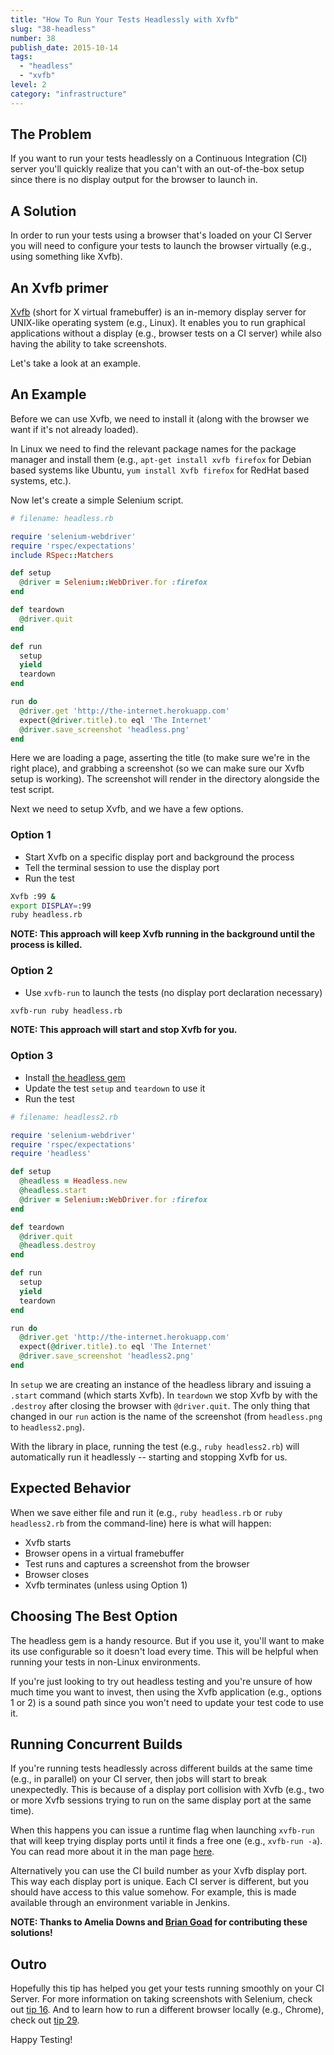 ```yaml
---
title: "How To Run Your Tests Headlessly with Xvfb"
slug: "38-headless"
number: 38
publish_date: 2015-10-14
tags:
  - "headless"
  - "xvfb"
level: 2
category: "infrastructure"
---
```


## The Problem

If you want to run your tests headlessly on a Continuous Integration (CI) server you'll quickly realize that you can't with an out-of-the-box setup since there is no display output for the browser to launch in.

## A Solution

In order to run your tests using a browser that's loaded on your CI Server you will need to configure your tests to launch the browser virtually (e.g., using something like Xvfb).

## An Xvfb primer

[Xvfb](http://en.wikipedia.org/wiki/Xvfb) (short for X virtual framebuffer) is an in-memory display server for UNIX-like operating system (e.g., Linux). It enables you to run graphical applications without a display (e.g., browser tests on a CI server) while also having the ability to take screenshots.

Let's take a look at an example.

## An Example

Before we can use Xvfb, we need to install it (along with the browser we want if it's not already loaded).

In Linux we need to find the relevant package names for the package manager and install them (e.g., `apt-get install xvfb firefox` for Debian based systems like Ubuntu, `yum install Xvfb firefox` for RedHat based systems, etc.).

Now let's create a simple Selenium script.

```ruby
# filename: headless.rb

require 'selenium-webdriver'
require 'rspec/expectations'
include RSpec::Matchers

def setup
  @driver = Selenium::WebDriver.for :firefox
end

def teardown
  @driver.quit
end

def run
  setup
  yield
  teardown
end

run do
  @driver.get 'http://the-internet.herokuapp.com'
  expect(@driver.title).to eql 'The Internet'
  @driver.save_screenshot 'headless.png'
end
```

Here we are loading a page, asserting the title (to make sure we're in the right place), and grabbing a screenshot (so we can make sure our Xvfb setup is working). The screenshot will render in the directory alongside the test script.

Next we need to setup Xvfb, and we have a few options.

### Option 1

+ Start Xvfb on a specific display port and background the process
+ Tell the terminal session to use the display port
+ Run the test

```sh
Xvfb :99 &
export DISPLAY=:99
ruby headless.rb
```

__NOTE: This approach will keep Xvfb running in the background until the process is killed.__

### Option 2

+ Use `xvfb-run` to launch the tests (no display port declaration necessary)

```sh
xvfb-run ruby headless.rb
```

__NOTE: This approach will start and stop Xvfb for you.__

### Option 3

+ Install [the headless gem](https://github.com/leonid-shevtsov/headless)
+ Update the test `setup` and `teardown` to use it
+ Run the test

```ruby
# filename: headless2.rb

require 'selenium-webdriver'
require 'rspec/expectations'
require 'headless'

def setup
  @headless = Headless.new
  @headless.start
  @driver = Selenium::WebDriver.for :firefox
end

def teardown
  @driver.quit
  @headless.destroy
end

def run
  setup
  yield
  teardown
end

run do
  @driver.get 'http://the-internet.herokuapp.com'
  expect(@driver.title).to eql 'The Internet'
  @driver.save_screenshot 'headless2.png'
end
```

In `setup` we are creating an instance of the headless library and issuing a `.start` command (which starts Xvfb). In `teardown` we stop Xvfb by with the `.destroy` after closing the browser with `@driver.quit`. The only thing that changed in our `run` action is the name of the screenshot (from `headless.png` to `headless2.png`).

With the library in place, running the test (e.g., `ruby headless2.rb`) will automatically run it headlessly -- starting and stopping Xvfb for us.

## Expected Behavior

When we save either file and run it (e.g., `ruby headless.rb` or `ruby headless2.rb` from the command-line) here is what will happen:

+ Xvfb starts
+ Browser opens in a virtual framebuffer
+ Test runs and captures a screenshot from the browser
+ Browser closes
+ Xvfb terminates (unless using Option 1)

## Choosing The Best Option

The headless gem is a handy resource. But if you use it, you'll want to make its use configurable so it doesn't load every time. This will be helpful when running your tests in non-Linux environments.

If you're just looking to try out headless testing and you're unsure of how much time you want to invest, then using the Xvfb application (e.g., options 1 or 2) is a sound path since you won't need to update your test code to use it.

## Running Concurrent Builds

If you're running tests headlessly across different builds at the same time (e.g., in parallel) on your CI server, then jobs will start to break unexpectedly. This is because of a display port collision with Xvfb (e.g., two or more Xvfb sessions trying to run on the same display port at the same time).

When this happens you can issue a runtime flag when launching `xvfb-run` that will keep trying display ports until it finds a free one (e.g., `xvfb-run -a`). You can read more about it in the man page [here](http://manpages.ubuntu.com/manpages/lucid/man1/xvfb-run.1.html).

Alternatively you can use the CI build number as your Xvfb display port. This way each display port is unique. Each CI server is different, but you should have access to this value somehow. For example, this is made available through an environment variable in Jenkins.

__NOTE: Thanks to Amelia Downs and [Brian Goad](https://twitter.com/bbbco) for contributing these solutions!__

## Outro

Hopefully this tip has helped you get your tests running smoothly on your CI Server. For more information on taking screenshots with Selenium, check out [tip 16](/tips/16-take-screenshot-on-failure). And to learn how to run a different browser locally (e.g., Chrome), check out [tip 29](/tips/29-chrome-driver).

Happy Testing!
